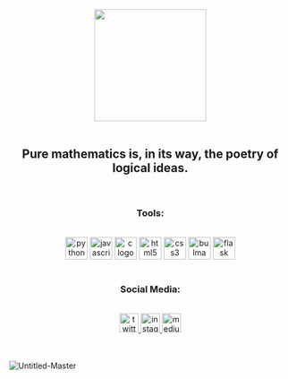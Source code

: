 <div align="center">
  <img height="200" src="https://i.pinimg.com/originals/c1/0e/31/c10e31d576bcafd2bf461d42271e4705.jpg"  />
</div>

<br/>

<h2 align="center">Pure mathematics is, in its way, the poetry of logical ideas.</h2>

<br/>

<h3 align="center">Tools:</h3>

<br/>

<div align="center">
  <img src="https://cdn.jsdelivr.net/gh/devicons/devicon/icons/python/python-original.svg" height="40" alt="python logo" />
  <img src="https://cdn.jsdelivr.net/gh/devicons/devicon/icons/javascript/javascript-original.svg" height="40" alt="javascript logo" />
  <img src="https://cdn.jsdelivr.net/gh/devicons/devicon/icons/c/c-original.svg" height="40" alt="c logo" />
  <img src="https://cdn.jsdelivr.net/gh/devicons/devicon/icons/html5/html5-original.svg" height="40" alt="html5 logo" />
  <img src="https://cdn.jsdelivr.net/gh/devicons/devicon/icons/css3/css3-original.svg" height="40" alt="css3 logo" />
  <img src="https://cdn.jsdelivr.net/gh/devicons/devicon/icons/bulma/bulma-plain.svg" height="40" alt="bulma logo" />
  <img src="https://cdn.jsdelivr.net/gh/devicons/devicon/icons/flask/flask-original.svg" height="40" alt="flask logo" />
</div>

<br/>

<h3 align="center">Social Media:</h3>

<br/>

<div align="center">
  <a href="https://twitter.com/untitledmaster0" target="_blank">
    <img src="https://raw.githubusercontent.com/maurodesouza/profile-readme-generator/master/src/assets/icons/social/twitter/default.svg" height="34" alt="twitter logo" />
  </a>
  <a href="https://www.instagram.com/untitledmaster/" target="_blank">
    <img src="https://raw.githubusercontent.com/maurodesouza/profile-readme-generator/master/src/assets/icons/social/instagram/default.svg" height="34" alt="instagram logo" />
  </a>
  <a href="https://medium.com/@untitledmaster16" target="_blank">
    <img src="https://raw.githubusercontent.com/maurodesouza/profile-readme-generator/master/src/assets/icons/social/medium/default.svg" height="34" alt="medium logo" />
  </a>
</div>

<br/>


<br/>
<p><img align="left" src="https://lichess-seven.vercel.app/lichess-stats/Dzoomaster?v=1" alt="Untitled-Master" /></p>

